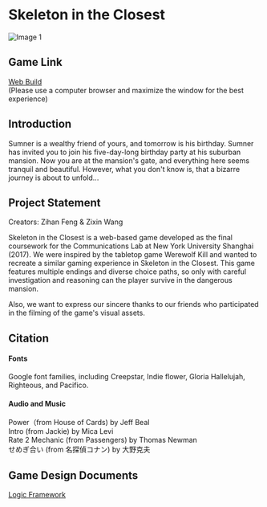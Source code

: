 # Skeleton in the Closest
![Image 1](images/background/cover.jpg)

## Game Link
[Web Build](https://baoatwork.github.io/closest/index.html)\
(Please use a computer browser and maximize the window for the best experience)

## Introduction
Sumner is a wealthy friend of yours, and tomorrow is his birthday. Sumner has invited you to join his five-day-long birthday party at his suburban mansion. Now you are at the mansion's gate, and everything here seems tranquil and beautiful. However, what you don't know is, that a bizarre journey is about to unfold...

## Project Statement
Creators: Zihan Feng & Zixin Wang

Skeleton in the Closest is a web-based game developed as the final coursework for the Communications Lab at New York University Shanghai (2017). We were inspired by the tabletop game Werewolf Kill and wanted to recreate a similar gaming experience in Skeleton in the Closest. This game features multiple endings and diverse choice paths, so only with careful investigation and reasoning can the player survive in the dangerous mansion.

Also, we want to express our sincere thanks to our friends who participated in the filming of the game's visual assets.


## Citation
 #### Fonts
 Google font families, including Creepstar, Indie flower, Gloria Hallelujah, Righteous, and Pacifico.

 #### Audio and Music
 Power（from House of Cards) by Jeff Beal\
 Intro (from Jackie) by Mica Levi\
 Rate 2 Mechanic (from Passengers) by Thomas Newman\
 せめぎ合い (from 名探偵コナン) by 大野克夫

## Game Design Documents
[Logic Framework](zw1154_5-15-2017_18-54-39.pdf)
